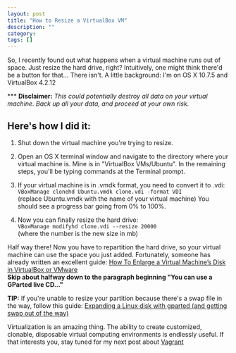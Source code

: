 ```yaml
---
layout: post
title: "How to Resize a VirtualBox VM"
description: ""
category: 
tags: []
---
```


So, I recently found out what happens when a virtual machine
runs out of space. Just resize the hard drive, right? Intuitively, one might
think there'd be a button for that... There isn't.  A little background: I'm on OS X 10.7.5 and VirtualBox 4.2.12

*** __Disclaimer:__ *This could potentially destroy all data on your virtual
machine. Back up all your data, and proceed at your own risk.*

Here's how I did it:  
--------------------

1. Shut down the virtual machine you're trying to resize.

2. Open an OS X terminal window and navigate to the directory where your virtual
machine is. Mine is in "VirtualBox VMs/Ubuntu". In the remaining steps, you'll be
typing commands at the Terminal prompt.

3. If your virtual machine is in .vmdk format, you need to convert it to .vdi:   
`VBoxManage clonehd Ubuntu.vmdk clone.vdi -format VDI`  
(replace Ubuntu.vmdk with the name of your virtual machine) You should see a
progress bar going from 0% to 100%.

4. Now you can finally resize the hard drive:  
`VBoxManage modifyhd clone.vdi --resize 20000`   
(where the number is the new size in mb) 

Half way there! Now you have to repartition the hard drive,
so your virtual machine can use the space you just added. Fortunately, someone has
already written an excellent guide: 
[How To Enlarge a Virtual Machine’s Disk in VirtualBox or VMware](http://www.howtogeek.com/124622/how-to-enlarge-a-virtual-machines-disk-in-virtualbox-or-vmware)  
__Skip about halfway down to the paragraph beginning "You can use a GParted live
CD..."__

__TIP:__ If you're unable to resize your partition because there's a swap file in
the way, follow this guide: 
[Expanding a Linux disk with gparted (and getting swap out of the way)](http://blog.mwpreston.net/2012/06/22/expanding-a-linux-disk-with-gparted-and-getting-swap-out-of-the-way/)

Virtualization is an amazing thing.
The ability to create customized, clonable, disposable virtual computing
environments is endlessly useful. If that interests you, stay tuned for my next
post about [Vagrant](http://http://www.vagrantup.com/)
